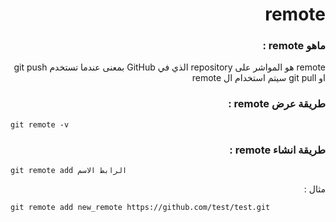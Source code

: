 ﻿# <div dir=rtl> remote </div>

### <div dir=rtl> ماهو  remote :</div>

<div dir=rtl>    remote هو المواشر  على repository  الذي في GitHub  بمعنى عندما تستخدم git push او git pull سيتم استخدام ال remote</div>

### <div dir=rtl> طريقة عرض remote :</div>

`git remote -v`

### <div dir=rtl>  طريقة انشاء  remote :</div>

`git remote add الرابط الاسم`

<div dir=rtl>  مثال : </div>

`git remote add new_remote https://github.com/test/test.git`





